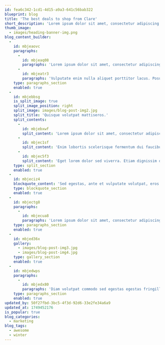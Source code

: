 ```yaml
---
id: fea6c342-1cd1-4d15-a9a3-641c56bab322
blueprint: blog
title: 'The best deals to shop from Clare'
short_description: 'Lorem ipsum dolor sit amet, consectetur adipiscing elit, sed do eiusmod'
thumb_image:
  - images/heading-banner-img.png
blog_content_builder:
  -
    id: mbjeaovc
    paragraphs:
      -
        id: mbjeaq08
        paragraphs: 'Lorem ipsum dolor sit amet, consectetur adipiscing elit, sed do eiusmod tempor incididunt ut labore et dolore magna aliqua. Enim lobortis scelerisque fermentum dui faucibus in. Ligula ullamcorper malesuada proin libero nunc consequat. Amet nisl purus in mollis nunc sed id. Eget lorem dolor sed viverra. Etiam dignissim diam quis enim.'
      -
        id: mbjeatr3
        paragraphs: 'Vulputate enim nulla aliquet porttitor lacus. Posuere lorem ipsum dolor sit amet consectetur adipiscing elit. Lacinia at quis risus sed vulputate odio ut enim blandit. Tortor at risus viverra adipiscing at in tellus. Enim eu turpis egestas pretium aenean pharetra magna ac placerat.'
    type: paragraphs_section
    enabled: true
  -
    id: mbjebbsg
    is_split_image: true
    split_image_position: right
    split_image: images/blog-post-img2.jpg
    split_title: 'Quisque volutpat mattiseros.'
    split_contents:
      -
        id: mbjebxwf
        split_content: 'Lorem ipsum dolor sit amet, consectetur adipiscing elit, sed do eiusmod tempor incididunt ut labore et dolore magna aliqua.'
      -
        id: mbjec1sf
        split_content: 'Enim lobortis scelerisque fermentum dui faucibus in. Ligula ullamcorper malesuada proin libero nunc consequat. Amet nisl purus in mollis nunc sed id.'
      -
        id: mbjec5f3
        split_content: 'Eget lorem dolor sed viverra. Etiam dignissim diam quis enim. Vulputate enim nulla aliquet porttitor lacus.'
    type: split_section
    enabled: true
  -
    id: mbjeciz4
    blockquote_content: 'Sed egestas, ante et vulputate volutpat, eros pede semper est, vitae luctus metus libero eu augue.'
    type: blockquote_section
    enabled: true
  -
    id: mbjectg8
    paragraphs:
      -
        id: mbjecua8
        paragraphs: 'Lorem ipsum dolor sit amet, consectetur adipiscing elit, sed do eiusmod tempor incididunt ut labore et dolore magna aliqua. Enim lobortis scelerisque fermentum dui faucibus in.'
    type: paragraphs_section
    enabled: true
  -
    id: mbjed36x
    gallery:
      - images/blog-post-img3.jpg
      - images/blog-post-img4.jpg
    type: gallery_section
    enabled: true
  -
    id: mbjedwps
    paragraphs:
      -
        id: mbjedx80
        paragraphs: 'Diam volutpat commodo sed egestas egestas fringilla phasellus. Elementum tempus egestas sed sed risus pretium quam vulputate dignissim. Volutpat sed cras ornare arcu dui vivamus arcu. Neque convallis a cras semper. Et tortor consequat id porta nibh venenatis cras sed felis. Viverra justo nec ultrices dui sapien eget mi proin sed. Leo vel fringilla est ullamcorper eget nulla facilisi etiam dignissim.'
    type: paragraphs_section
    enabled: true
updated_by: 50f27fbd-3bc5-4f3d-92d6-33e2fe34a6a9
updated_at: 1749452176
is_popular: true
blog_categories:
  - marketing
blog_tags:
  - awesome
  - winter
---
```

